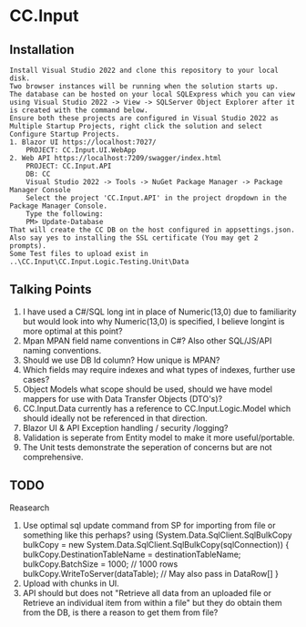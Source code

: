 # CC.Input
## Installation
	Install Visual Studio 2022 and clone this repository to your local disk.
	Two browser instances will be running when the solution starts up.
 	The database can be hosted on your local SQLExpress which you can view using Visual Studio 2022 -> View -> SQLServer Object Explorer after it is created with the command below.
 	Ensure both these projects are configured in Visual Studio 2022 as Multiple Startup Projects, right click the solution and select Configure Startup Projects.
    1. Blazor UI https://localhost:7027/
        PROJECT: CC.Input.UI.WebApp
    2. Web API https://localhost:7209/swagger/index.html
        PROJECT: CC.Input.API
        DB: CC 
		Visual Studio 2022 -> Tools -> NuGet Package Manager -> Package Manager Console
		Select the project 'CC.Input.API' in the project dropdown in the Package Manager Console.
		Type the following:
		PM> Update-Database
    That will create the CC DB on the host configured in appsettings.json.
    Also say yes to installing the SSL certificate (You may get 2 prompts).
    Some Test files to upload exist in ..\CC.Input\CC.Input.Logic.Testing.Unit\Data
   
## Talking Points  
1. I have used a C#/SQL long int in place of Numeric(13,0) due to familiarity but would look into why Numeric(13,0) is specified, I believe longint is more optimal at this point?
2. Mpan MPAN field name conventions in C#? Also other SQL/JS/API naming conventions.
3. Should we use DB Id column? How unique is MPAN?
4. Which fields may require indexes and what types of indexes, further use cases?
5. Object Models what scope should be used, should we have model mappers for use with Data Transfer Objects (DTO's)?
6. CC.Input.Data currently has a reference to CC.Input.Logic.Model which should ideally not be referenced in that direction. 
7. Blazor UI & API Exception handling / security /logging?
8. Validation is seperate from Entity model to make it more useful/portable.
9. The Unit tests demonstrate the seperation of concerns but are not comprehensive.

## TODO 
Reasearch 
1. Use optimal sql update command from SP for importing from file or something like this perhaps?
using (System.Data.SqlClient.SqlBulkCopy bulkCopy = 
new System.Data.SqlClient.SqlBulkCopy(sqlConnection))
{
    bulkCopy.DestinationTableName = destinationTableName;
    bulkCopy.BatchSize = 1000; // 1000 rows
    bulkCopy.WriteToServer(dataTable); // May also pass in DataRow[]
}
2. Upload with chunks in UI.
3. API should but does not "Retrieve all data from an uploaded file or Retrieve an individual item from within a file" but they do obtain them from the DB, is there a reason to get them from file?
